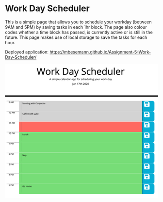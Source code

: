 # Work Day Scheduler

This is a simple page that allows you to schedule your workday (between 9AM and 5PM) by saving tasks in each 1hr block.  The page also colour codes whether a time block has passed, is currently active or is still in the future.  This page makes use of local storage to save the tasks for each hour.

Deployed application: https://mbesemann.github.io/Assignment-5-Work-Day-Scheduler/

![screenshot](screenshot.png)
